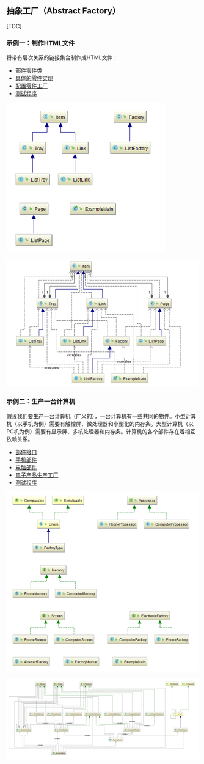 ## 抽象工厂（Abstract Factory）

[TOC]

### 示例一：制作HTML文件

将带有层次关系的链接集合制作成HTML文件：

- [部件零件类](src/main/java/com/jueee/example01/item)
- [具体的零件实现](src/main/java/com/jueee/example01/list)
- [配置零件工厂](src/main/java/com/jueee/example01/factory)
- [测试程序](src/main/java/com/jueee/example01/ExampleMain.java)

![1564555500699](assets/1564555500699.png)

![1564555525817](assets/1564555525817.png)

### 示例二：生产一台计算机

假设我们要生产一台计算机（广义的），一台计算机有一些共同的物件。小型计算机（以手机为例）需要有触控屏、微处理器和小型化的内存条。大型计算机（以PC机为例）需要有显示屏、多核处理器和内存条。计算机的各个部件存在着相互依赖关系。

- [部件接口](src/main/java/com/jueee/example02/item)
- [手机部件](src/main/java/com/jueee/example02/phone)
- [电脑部件](src/main/java/com/jueee/example02/computer)
- [电子产品生产工厂](src/main/java/com/jueee/example02/factory)
- [测试程序](src/main/java/com/jueee/example02/ExampleMain.java)

![1564555583691](assets/1564555583691.png)

![1564555614102](assets/1564555614102.png)

